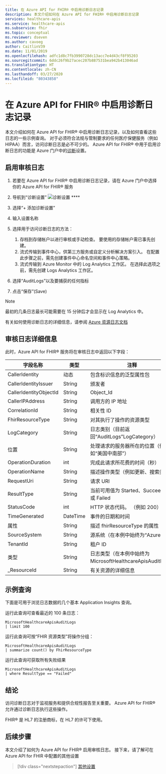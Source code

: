 ```yaml
---
title: 在 Azure API for FHIR® 中启用诊断日志记录
description: 本文介绍如何在 Azure API for FHIR® 中启用诊断日志记录
services: healthcare-apis
ms.service: healthcare-apis
ms.subservice: fhir
ms.topic: conceptual
ms.reviewer: dseven
ms.author: cavoeg
author: CaitlinV39
ms.date: 11/01/2019
ms.openlocfilehash: adfc1d8c7fb3990728dc13acc7e4d43cf8f95203
ms.sourcegitcommit: 6ddc26f9b27acec207b887531bea942b413046ad
ms.translationtype: HT
ms.contentlocale: zh-CN
ms.lasthandoff: 03/27/2020
ms.locfileid: "80343858"
---
```

# <a name="enable-diagnostic-logging-in-azure-api-for-fhir"></a>在 Azure API for FHIR® 中启用诊断日志记录

本文介绍如何在 Azure API for FHIR® 中启用诊断日志记录，以及如何查看这些日志的一些示例查询。 对于必须符合法规与管制要求的任何医疗保健服务（例如 HIPAA）而言，访问诊断日志是必不可少的。 Azure API for FHIR® 中用于启用诊断日志的功能是 Azure 门户中的[诊断](https://docs.azure.cn/azure-monitor/platform/diagnostic-settings)设置。  

## <a name="enable-audit-logs"></a>启用审核日志
1. 若要在 Azure API for FHIR® 中启用诊断日志记录，请在 Azure 门户中选择你的 Azure API for FHIR® 服务 
2. 导航到“诊断设置” 
![诊断设置](media/diagnostic-logging/diagnostic-settings-screen.png) **** 

3. 选择“+ 添加诊断设置” 

4. 输入设置名称

5. 选择用于访问诊断日志的方法：

    1. 存档到存储帐户以进行审核或手动检查。  要使用的存储帐户需已事先创建。
    2. 流式传输到事件中心，供第三方服务或自定义分析解决方案引入。  在配置此步骤之前，需先创建事件中心命名空间和事件中心策略。
    3. 流式传输到 Azure Monitor 中的 Log Analytics 工作区。  在选择此选项之前，需先创建 Logs Analytics 工作区。

6. 选择“AuditLogs”以及要捕获的任何指标 

7. 点击“保存”(Save)

> [!Note] 
> 最初的几条日志最长可能需要在 15 分钟后才会显示在 Log Analytics 中。  
 
有关如何使用诊断日志的详细信息，请参阅 [Azure 资源日志文档](https://docs.azure.cn/azure-monitor/platform/resource-logs-overview)

## <a name="audit-log-details"></a>审核日志详细信息
此时，Azure API for FHIR® 服务将在审核日志中返回以下字段： 

|字段名称  |类型  |注释  |
|---------|---------|---------|
|CallerIdentity|动态|包含标识信息的泛型属性包
|CallerIdentityIssuer|String|颁发者 
|CallerIdentityObjectId|String|Object_Id 
|CallerIPAddress|String|调用方的 IP 地址 
|CorrelationId|String| 相关性 ID
|FhirResourceType|String|对其执行了操作的资源类型
|LogCategory|String|日志类别（目前返回“AuditLogs”LogCategory）
|位置|String|处理请求的服务器所在的位置（例如“美国中南部”）
|OperationDuration|int|完成此请求所花费的时间（秒）
|OperationName|String| 描述操作类型（例如更新、搜索类型）
|RequestUri|String|请求 URI 
|ResultType|String|当前可用值为 Started、Succeeded 或 Failed   
|StatusCode|int|HTTP 状态代码。 （例如 200） 
|TimeGenerated|DateTime|事件的日期和时间|
|属性|String| 描述 fhirResourceType 的属性
|SourceSystem|String| 源系统（在本例中始终为“Azure”）
|TenantId|String|租户 ID
|类型|String|日志类型（在本例中始终为 MicrosoftHealthcareApisAuditLog）
|_ResourceId|String|有关资源的详细信息

## <a name="sample-queries"></a>示例查询

下面是可用于浏览日志数据的几个基本 Application Insights 查询。

运行此查询可查看最近的 100 条日志： 

```Application Insights
MicrosoftHealthcareApisAuditLogs
| limit 100
```

运行此查询可按“FHIR 资源类型”将操作分组： 

```Application Insights
MicrosoftHealthcareApisAuditLogs 
| summarize count() by FhirResourceType
```

运行此查询可获取所有失败结果 

```Application Insights
MicrosoftHealthcareApisAuditLogs 
| where ResultType == "Failed" 
```

## <a name="conclusion"></a>结论 
访问诊断日志对于监视服务和提供合规性报告至关重要。 Azure API for FHIR® 允许通过诊断日志执行这些操作。 
 
FHIR® 是 HL7 的注册商标，在 HL7 的许可下使用。

## <a name="next-steps"></a>后续步骤
本文介绍了如何为 Azure API for FHIR® 启用审核日志。 接下来，请了解可在 Azure API for FHIR 中配置的其他设置
 
>[!div class="nextstepaction"]
>[其他设置](azure-api-for-fhir-additional-settings.md)